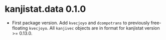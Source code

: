 # kanjistat.data 0.1.0

* First package version. Add `kvecjoyo` and `dcompotrans` to previously free-floating `kvecjoyo`. All `kanjivec` objects are in format for kanjistat version >= 0.13.0.
